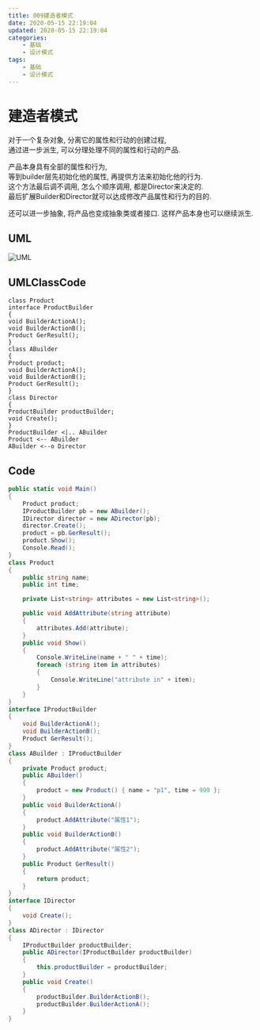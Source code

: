 ```yaml
---
title: 009建造者模式
date: 2020-05-15 22:19:04
updated: 2020-05-15 22:19:04
categories:
	- 基础
	- 设计模式
tags: 
	- 基础
	- 设计模式
---
```


# 建造者模式

对于一个复杂对象, 分离它的属性和行动的创建过程,  
通过进一步派生, 可以分理处理不同的属性和行动的产品.  

产品本身具有全部的属性和行为,  
等到builder层先初始化他的属性, 再提供方法来初始化他的行为.  
这个方法最后调不调用, 怎么个顺序调用, 都是Director来决定的.  
最后扩展Builder和Director就可以达成修改产品属性和行为的目的.  

还可以进一步抽象, 将产品也变成抽象类或者接口. 这样产品本身也可以继续派生.
<!--more-->
## UML

![UML](http://www.plantuml.com/plantuml/png/hOwn3i8W441tlgAZ3kqFj4Ef9gx6Fo1m9YGKp76ugFzkIE-2COvES2_7UyoP359PWxB1vDoTCRbYIVb8W5TZGSXIV720wg7koRkEHst9fwXt-_47NYhcvzq9y0Av1AhmnJNThB9tsyxndvcZHx2KFZ8iu9gCR3yW689DyBK_FOUX_LgYKzytA9TAKqlF45rPmni0)

## UMLClassCode

```
class Product
interface ProductBuilder
{
void BuilderActionA();
void BuilderActionB();
Product GerResult();
}
class ABuilder
{
Product product;
void BuilderActionA();
void BuilderActionB();
Product GerResult();
}
class Director
{
ProductBuilder productBuilder;
void Create();
}
ProductBuilder <|.. ABuilder
Product <-- ABuilder
ABuilder <--o Director
```

## Code

```C#
public static void Main()
{
    Product product;
    IProductBuilder pb = new ABuilder();
    IDirector director = new ADirector(pb);
    director.Create();
    product = pb.GerResult();
    product.Show();
    Console.Read();
}
class Product
{
    public string name;
    public int time;

    private List<string> attributes = new List<string>();

    public void AddAttribute(string attribute)
    {
        attributes.Add(attribute);
    }
    public void Show()
    {
        Console.WriteLine(name + " " + time);
        foreach (string item in attributes)
        {
            Console.WriteLine("attribute in" + item);
        }
    }
}
interface IProductBuilder
{
    void BuilderActionA();
    void BuilderActionB();
    Product GerResult();
}
class ABuilder : IProductBuilder
{
    private Product product;
    public ABuilder()
    {
        product = new Product() { name = "p1", time = 999 };
    }
    public void BuilderActionA()
    {
        product.AddAttribute("属性1");
    }
    public void BuilderActionB()
    {
        product.AddAttribute("属性2");
    }
    public Product GerResult()
    {
        return product;
    }
}
interface IDirector
{
    void Create();
}
class ADirector : IDirector
{
    IProductBuilder productBuilder;
    public ADirector(IProductBuilder productBuilder)
    {
        this.productBuilder = productBuilder;
    }
    public void Create()
    {
        productBuilder.BuilderActionB();
        productBuilder.BuilderActionA();
    }
}
```